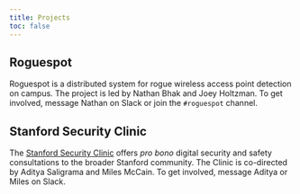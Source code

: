 ```yaml
---
title: Projects
toc: false
---
```


## Roguespot

Roguespot is a distributed system for rogue wireless access point detection on campus. The project is led by Nathan Bhak and Joey Holtzman. To get involved, message Nathan on Slack or join the `#roguespot` channel.

## Stanford Security Clinic

The [Stanford Security Clinic](https://securityclinic.org) offers *pro bono* digital security and safety consultations to the broader Stanford community. The Clinic is co-directed by Aditya Saligrama and Miles McCain. To get involved, message Aditya or Miles on Slack.